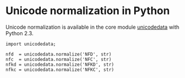 # Unicode normalization in Python

Unicode normalization is available in the core module
[unicodedata](http://docs.python.org/2/library/unicodedata.html)
with Python 2.3.

    import unicodedata;

    nfd  = unicodedata.normalize('NFD', str)
    nfc  = unicodedata.normalize('NFC', str)
    nfkd = unicodedata.normalize('NFKD', str)
    nfkc = unicodedata.normalize('NFKC', str)
